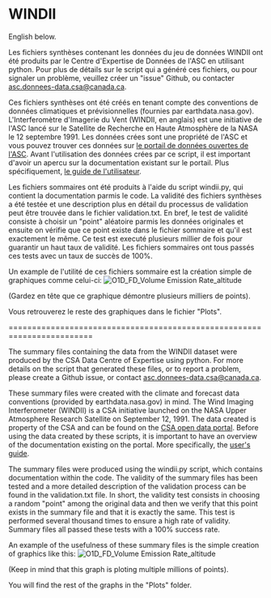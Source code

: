 # WINDII

English below.

Les fichiers synthèses contenant les données du jeu de données WINDII ont été produits
par le Centre d'Expertise de Données de l'ASC en utilisant python. Pour plus de détails sur le script qui a
généré ces fichiers, ou pour signaler un problème, veuillez créer un "issue" Github, ou contacter asc.donnees-data.csa@canada.ca.

Ces fichiers synthèses ont été créés en tenant compte des conventions de données climatiques et prévisionnelles (fournies par earthdata.nasa.gov).
L'Interferomètre d'Imagerie du Vent (WINDII, en anglais) est une initiative de l'ASC lancé sur le Satellite de Recherche en Haute Atmosphère de la NASA
le 12 septembre 1991. Les données crées sont une propriété de l'ASC et vous pouvez trouver ces données sur [le portail de données ouvertes de l'ASC](https://data.asc-csa.gc.ca/fr/dataset/4501efc8-9fe0-4a52-9a60-f2657a969c0b).
Avant l'utilisation des données crées par ce script, il est important d'avoir un apercu sur la documentation existant sur le portail. Plus spécifiquement, [le
guide de l'utilisateur](https://donnees-data.asc-csa.gc.ca/users/OpenData_DonneesOuvertes/pub/WINDII-data-archive/Supporting-Documents/Digitized-Documents/WINDII-SDPPS-USERs-GUIDE-PDFA.pdf).

Les fichiers sommaires ont été produits à l'aide du script windii.py, qui contient la documentation parmis le code.
La validité des fichiers synthèses a été testée et une description plus en détail du processus de validation peut être trouvée
dans le fichier validation.txt. En bref, le test de validité consiste à choisir un "point" aléatoire parmis les données originales et ensuite on vérifie
que ce point existe dans le fichier sommaire et qu'il est exactement le même. Ce test est executé plusieurs millier de fois pour guarantir un haut taux de validité.
Les fichiers sommaires ont tous passés ces tests avec un taux de succès de 100%.

Un example de l'utilité de ces fichiers sommaire est la création simple de graphiques comme celui-ci:
![O1D_FD_Volume Emission Rate_altitude ](https://user-images.githubusercontent.com/56747050/130168857-6e294c07-1f18-4e49-8137-cfc2a49c275d.png)

(Gardez en tête que ce graphique démontre plusieurs milliers de points).

Vous retrouverez le reste des graphiques dans le fichier "Plots".

========================================================================

The summary files containing the data from the WINDII dataset were produced by the CSA Data Centre of Expertise using python. For more details on the script that generated these files, or to report a problem, please create a Github issue, or contact asc.donnees-data.csa@canada.ca.

These summary files were created with the climate and forecast data conventions (provided by earthdata.nasa.gov) in mind. The Wind Imaging Interferometer (WINDII) is a CSA initiative launched on the NASA Upper Atmosphere Research Satellite on September 12, 1991. The data created is property of the CSA and can be found on the [CSA open data portal](https://data.asc-csa.gc.ca/fr/dataset/4501efc8-9fe0-4a52-9a60-f2657a969c0b). Before using the data created by these scripts, it is important to have an overview of the documentation existing on the portal. More specifically, the [user's guide](https://donnees-data.asc-csa.gc.ca/users/OpenData_DonneesOuvertes/pub/WINDII-data-archive/Supporting-Documents/Digitized-Documents/WINDII-SDPPS-USERs-GUIDE-PDFA.pdf).

The summary files were produced using the windii.py script, which contains documentation within the code. The validity of the summary files has been tested and a more detailed description of the validation process can be found in the validation.txt file. In short, the validity test consists in choosing a random "point" among the original data and then we verify that this point exists in the summary file and that it is exactly the same. This test is performed several thousand times to ensure a high rate of validity.
Summary files all passed these tests with a 100% success rate.

An example of the usefulness of these summary files is the simple creation of graphics like this:
![O1D_FD_Volume Emission Rate_altitude ](https://user-images.githubusercontent.com/56747050/130168857-6e294c07-1f18-4e49-8137-cfc2a49c275d.png)

(Keep in mind that this graph is ploting multiple millions of points).

You will find the rest of the graphs in the "Plots" folder.
